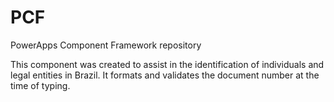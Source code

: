 # PCF
PowerApps Component Framework repository

This component was created to assist in the identification of individuals and legal entities in Brazil. It formats and validates the document number at the time of typing.
